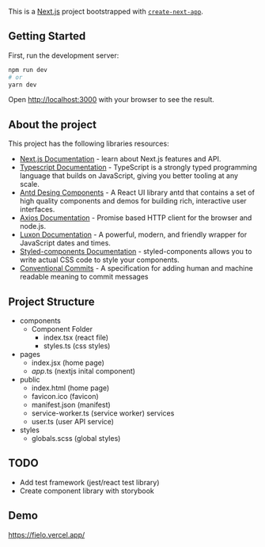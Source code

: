 This is a [Next.js](https://nextjs.org/) project bootstrapped with [`create-next-app`](https://github.com/vercel/next.js/tree/canary/packages/create-next-app).

## Getting Started

First, run the development server:

```bash
npm run dev
# or
yarn dev
```

Open [http://localhost:3000](http://localhost:3000) with your browser to see the result.

## About the project

This project has the following libraries resources:

- [Next.js Documentation](https://nextjs.org/docs) - learn about Next.js features and API.
- [Typescript Documentation](https://www.typescriptlang.org/docs/) - TypeScript is a strongly typed programming language that builds on JavaScript, giving you better tooling at any scale.
- [Antd Desing Components](https://ant.design/components/overview/) - A React UI library antd that contains a set of high quality components and demos for building rich, interactive user interfaces.
- [Axios Documentation](https://axios-http.com/ptbr/docs/intro) - Promise based HTTP client for the browser and node.js.
- [Luxon Documentation](https://moment.github.io/luxon/#/?id=luxon) - A powerful, modern, and friendly wrapper for JavaScript dates and times.
- [Styled-components Documentation](https://styled-components.com/docs) - styled-components allows you to write actual CSS code to style your components.
- [Conventional Commits](https://www.conventionalcommits.org/en/v1.0.0/#summary) - A specification for adding human and machine readable meaning to commit messages

## Project Structure

- components
  - Component Folder
    - index.tsx (react file)
    - styles.ts (css styles)
- pages
  - index.jsx (home page)
  - _app_.ts  (nextjs inital component)
- public
  - index.html (home page)
  - favicon.ico (favicon)
  - manifest.json (manifest)
  - service-worker.ts (service worker)
  services
  - user.ts (user API service)
- styles
  - globals.scss (global styles)

## TODO

- Add test framework (jest/react test library)
- Create component library with storybook

## Demo

<https://fielo.vercel.app/>
